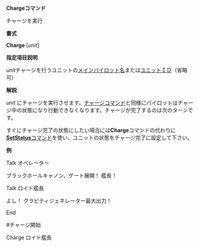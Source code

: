 **Chargeコマンド**

チャージを実行

**書式**

**Charge** [*unit*]

**指定項目説明**

*unit*チャージを行うユニットの[メインパイロット名](メインパイロット名.md)または[ユニットＩＤ](ユニットＩＤ.md)（省略可）

**解説**

*unit* にチャージを実行させます。[チャージコマンド](チャージコマンド.md)と同様にパイロットはチャージ中の状態になり行動できなくなります。チャージが完了するのは次のターンです。

すぐにチャージ完了の状態にしたい場合には**Charge**コマンドの代わりに[**SetStatus**コマンド](SetStatusコマンド.md)を使い、ユニットの状態をチャージ完了に設定して下さい。

**例**

Talk オペレーター

ブラックホールキャノン、ゲート展開！ 艦長！

Talk ロイド艦長

よし！ グラビティジェネレーター最大出力！

End

#チャージ開始

Charge ロイド艦長
